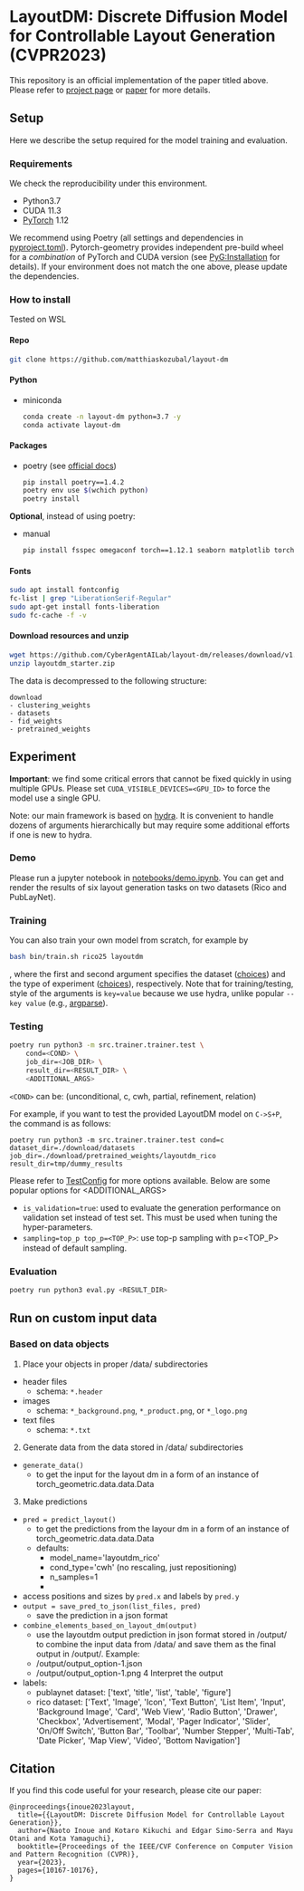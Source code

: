 # LayoutDM: Discrete Diffusion Model for Controllable Layout Generation (CVPR2023)
This repository is an official implementation of the paper titled above.
Please refer to [project page](https://cyberagentailab.github.io/layout-dm/) or [paper](https://arxiv.org/abs/2303.08137) for more details.

## Setup
Here we describe the setup required for the model training and evaluation.

### Requirements
We check the reproducibility under this environment.
- Python3.7
- CUDA 11.3
- [PyTorch](https://pytorch.org/get-started/locally/) 1.12

We recommend using Poetry (all settings and dependencies in [pyproject.toml](pyproject.toml)).
Pytorch-geometry provides independent pre-build wheel for a *combination* of PyTorch and CUDA version (see [PyG:Installation](https://pytorch-geometric.readthedocs.io/en/latest/install/installation.html
) for details). If your environment does not match the one above, please update the dependencies.


### How to install
Tested on WSL

#### Repo
  ```bash
  git clone https://github.com/matthiaskozubal/layout-dm
  ```

#### Python 
- miniconda
  ```bash
  conda create -n layout-dm python=3.7 -y
  conda activate layout-dm
  ```

#### Packages
- poetry (see [official docs](https://python-poetry.org/docs/))
  ```bash
  pip install poetry==1.4.2
  poetry env use $(wchich python)
  poetry install  
  ```

**Optional**, instead of using poetry:
- manual 
  ```bash
  pip install fsspec omegaconf torch==1.12.1 seaborn matplotlib torch-geometric==2.3.1 torchaudio==0.12.1 torchvision==0.13.1 hydra-core==1.1.2
  ```

#### Fonts
  ```bash
  sudo apt install fontconfig
  fc-list | grep "LiberationSerif-Regular"
  sudo apt-get install fonts-liberation
  sudo fc-cache -f -v
```

#### Download resources and unzip
``` bash
wget https://github.com/CyberAgentAILab/layout-dm/releases/download/v1.0.0/layoutdm_starter.zip
unzip layoutdm_starter.zip
```

The data is decompressed to the following structure:
```
download
- clustering_weights
- datasets
- fid_weights
- pretrained_weights
```

## Experiment
**Important**: we find some critical errors that cannot be fixed quickly in using multiple GPUs. Please set `CUDA_VISIBLE_DEVICES=<GPU_ID>` to force the model use a single GPU.

Note: our main framework is based on [hydra](https://hydra.cc/). It is convenient to handle dozens of arguments hierarchically but may require some additional efforts if one is new to hydra.

### Demo
Please run a jupyter notebook in [notebooks/demo.ipynb](notebooks/demo.ipynb). You can get and render the results of six layout generation tasks on two datasets (Rico and PubLayNet).

### Training
You can also train your own model from scratch, for example by

```bash
bash bin/train.sh rico25 layoutdm
```

, where the first and second argument specifies the dataset ([choices](src/trainer/trainer/config/dataset)) and the type of experiment ([choices](src/trainer/trainer/config/experiment)), respectively.
Note that for training/testing, style of the arguments is `key=value` because we use hydra, unlike popular `--key value` (e.g., [argparse](https://docs.python.org/3/library/argparse.html)).

### Testing

```bash
poetry run python3 -m src.trainer.trainer.test \
    cond=<COND> \
    job_dir=<JOB_DIR> \
    result_dir=<RESULT_DIR> \
    <ADDITIONAL_ARGS>
```
`<COND>` can be: (unconditional, c, cwh, partial, refinement, relation)

For example, if you want to test the provided LayoutDM model on `C->S+P`, the command is as follows:
```
poetry run python3 -m src.trainer.trainer.test cond=c dataset_dir=./download/datasets job_dir=./download/pretrained_weights/layoutdm_rico result_dir=tmp/dummy_results
```

Please refer to [TestConfig](src/trainer/trainer/hydra_configs.py#L12) for more options available.
Below are some popular options for <ADDITIONAL_ARGS>
- `is_validation=true`: used to evaluate the generation performance on validation set instead of test set. This must be used when tuning the hyper-parameters.
- `sampling=top_p top_p=<TOP_P>`: use top-p sampling with p=<TOP_P>　instead of default sampling.

### Evaluation
```bash
poetry run python3 eval.py <RESULT_DIR>
```

## Run on custom input data
### Based on data objects 
1. Place your objects in proper /data/ subdirectories
  - header files
    - schema: `*.header`
  - images 
    - schema: `*_background.png`, `*_product.png`, or `*_logo.png`
  - text files
    - schema: `*.txt`
2. Generate data from the data stored in /data/ subdirectories
  - `generate_data()`
    - to get the input for the layout dm in a form of an instance of torch_geometric.data.data.Data
3. Make predictions
  - `pred = predict_layout()`
    - to get the predictions from the layour dm in a form of an instance of torch_geometric.data.data.Data
    - defaults:
      - model_name='layoutdm_rico'
      - cond_type='cwh' (no rescaling, just repositioning)
      - n_samples=1
      - 
  - access positions and sizes by `pred.x` and labels by `pred.y`
  - `output = save_pred_to_json(list_files, pred)`
    - save the prediction in a json format
  - `combine_elements_based_on_layout_dm(output)`
    - use the layoutdm output prediction in json format stored in /output/ to combine the input data from /data/ and save them as the final output in /output/. Example:
    - /output/output_option-1.json
    - /output/output_option-1.png 
4 Interpret the output
  - labels:
    - publaynet dataset: ['text', 'title', 'list', 'table', 'figure']
    - rico dataset: ['Text', 'Image', 'Icon', 'Text Button', 'List Item', 'Input', 'Background Image', 'Card', 'Web View', 'Radio Button', 'Drawer', 'Checkbox', 'Advertisement', 'Modal', 'Pager Indicator', 'Slider', 'On/Off Switch', 'Button Bar', 'Toolbar', 'Number Stepper', 'Multi-Tab', 'Date Picker', 'Map View', 'Video', 'Bottom Navigation']


## Citation

If you find this code useful for your research, please cite our paper:

```
@inproceedings{inoue2023layout,
  title={{LayoutDM: Discrete Diffusion Model for Controllable Layout Generation}},
  author={Naoto Inoue and Kotaro Kikuchi and Edgar Simo-Serra and Mayu Otani and Kota Yamaguchi},
  booktitle={Proceedings of the IEEE/CVF Conference on Computer Vision and Pattern Recognition (CVPR)},
  year={2023},
  pages={10167-10176},
}
```
